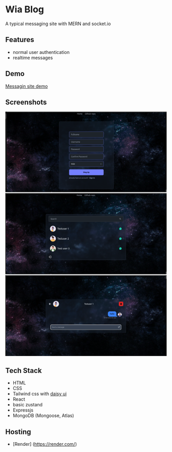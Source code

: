 # Wia Blog
A typical messaging site with MERN and socket.io

## Features
- normal user authentication
- realtime messages

## Demo
[Messagin site demo]()

## Screenshots

![Demo 1](frontend/src/assets/screenshot-1.png)
![Demo 2](frontend/src/assets/screenshot-2.png)
![Demo 3](frontend/src/assets/screenshot-3.png)

## Tech Stack
- HTML
- CSS
- Tailwind css with [daisy ui](https://daisyui.com/)
- React
- basic zustand
- Expressjs
- MongoDB (Mongoose, Atlas)

## Hosting
- [Render] (https://render.com/)